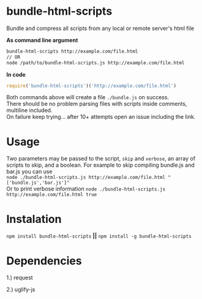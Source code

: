 # bundle-html-scripts

Bundle and compress all scripts from any local or remote server's html file

**As command line argument**
```bash
bundle-html-scripts http://example.com/file.html
// OR
node /path/to/bundle-html-scripts.js http://example.com/file.html
```

**In code**
```javascript
require('bundle-html-scripts')('http://example.com/file.html')
```

Both commands above will create a file `./bundle.js` on success.   
There should be no problem parsing files with scripts inside comments, multiline included.   
On failure keep trying... after 10+ attempts open an issue including the link.

# Usage

Two parameters may be passed to the script, `skip` and `verbose`, an array of scripts to skip, and a boolean. 
For example to skip compiling bundle.js and bar.js you can use    
```node ./bundle-html-scripts.js http://example.com/file.html "['bundle.js','bar.js']"```     
Or to print verbose information `node ./bundle-html-scripts.js http://example.com/file.html true`

# Instalation

`npm install bundle-html-scripts` **||** `npm install -g bundle-html-scripts`

# Dependencies

1.) request

2.) uglify-js
